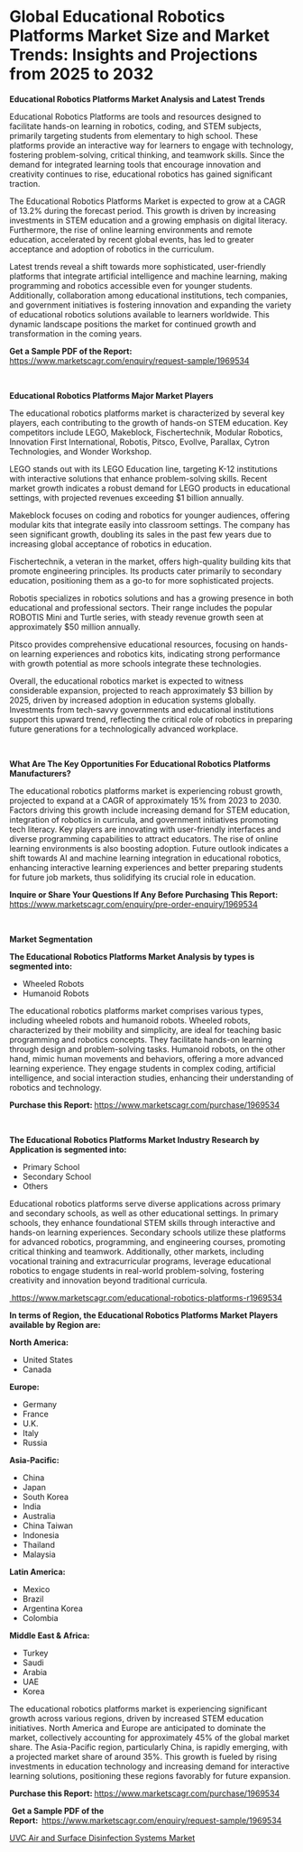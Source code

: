<p><h1>Global Educational Robotics Platforms Market Size and Market Trends: Insights and Projections from 2025 to 2032</h1></p><p><strong>Educational Robotics Platforms Market Analysis and Latest Trends</strong></p>
<p><p>Educational Robotics Platforms are tools and resources designed to facilitate hands-on learning in robotics, coding, and STEM subjects, primarily targeting students from elementary to high school. These platforms provide an interactive way for learners to engage with technology, fostering problem-solving, critical thinking, and teamwork skills. Since the demand for integrated learning tools that encourage innovation and creativity continues to rise, educational robotics has gained significant traction.</p><p>The Educational Robotics Platforms Market is expected to grow at a CAGR of 13.2% during the forecast period. This growth is driven by increasing investments in STEM education and a growing emphasis on digital literacy. Furthermore, the rise of online learning environments and remote education, accelerated by recent global events, has led to greater acceptance and adoption of robotics in the curriculum. </p><p>Latest trends reveal a shift towards more sophisticated, user-friendly platforms that integrate artificial intelligence and machine learning, making programming and robotics accessible even for younger students. Additionally, collaboration among educational institutions, tech companies, and government initiatives is fostering innovation and expanding the variety of educational robotics solutions available to learners worldwide. This dynamic landscape positions the market for continued growth and transformation in the coming years.</p></p>
<p><strong>Get a Sample PDF of the Report:&nbsp;</strong> <a href="https://www.marketscagr.com/enquiry/request-sample/1969534?utm_campaign=2306&utm_medium=2&utm_source=Github&utm_content=ia&utm_term=10022025&utm_id=educational-robotics-platforms">https://www.marketscagr.com/enquiry/request-sample/1969534</a></p>
<p>&nbsp;</p>
<p><strong>Educational Robotics Platforms Major Market Players</strong></p>
<p><p>The educational robotics platforms market is characterized by several key players, each contributing to the growth of hands-on STEM education. Key competitors include LEGO, Makeblock, Fischertechnik, Modular Robotics, Innovation First International, Robotis, Pitsco, Evollve, Parallax, Cytron Technologies, and Wonder Workshop.</p><p>LEGO stands out with its LEGO Education line, targeting K-12 institutions with interactive solutions that enhance problem-solving skills. Recent market growth indicates a robust demand for LEGO products in educational settings, with projected revenues exceeding $1 billion annually.</p><p>Makeblock focuses on coding and robotics for younger audiences, offering modular kits that integrate easily into classroom settings. The company has seen significant growth, doubling its sales in the past few years due to increasing global acceptance of robotics in education. </p><p>Fischertechnik, a veteran in the market, offers high-quality building kits that promote engineering principles. Its products cater primarily to secondary education, positioning them as a go-to for more sophisticated projects. </p><p>Robotis specializes in robotics solutions and has a growing presence in both educational and professional sectors. Their range includes the popular ROBOTIS Mini and Turtle series, with steady revenue growth seen at approximately $50 million annually.</p><p>Pitsco provides comprehensive educational resources, focusing on hands-on learning experiences and robotics kits, indicating strong performance with growth potential as more schools integrate these technologies.</p><p>Overall, the educational robotics market is expected to witness considerable expansion, projected to reach approximately $3 billion by 2025, driven by increased adoption in education systems globally. Investments from tech-savvy governments and educational institutions support this upward trend, reflecting the critical role of robotics in preparing future generations for a technologically advanced workplace.</p></p>
<p>&nbsp;</p>
<p><strong>What Are The Key Opportunities For Educational Robotics Platforms Manufacturers?</strong></p>
<p><p>The educational robotics platforms market is experiencing robust growth, projected to expand at a CAGR of approximately 15% from 2023 to 2030. Factors driving this growth include increasing demand for STEM education, integration of robotics in curricula, and government initiatives promoting tech literacy. Key players are innovating with user-friendly interfaces and diverse programming capabilities to attract educators. The rise of online learning environments is also boosting adoption. Future outlook indicates a shift towards AI and machine learning integration in educational robotics, enhancing interactive learning experiences and better preparing students for future job markets, thus solidifying its crucial role in education.</p></p>
<p><strong>Inquire or Share Your Questions If Any Before Purchasing This Report:</strong> <a href="https://www.marketscagr.com/enquiry/pre-order-enquiry/1969534?utm_campaign=2306&utm_medium=2&utm_source=Github&utm_content=ia&utm_term=10022025&utm_id=educational-robotics-platforms">https://www.marketscagr.com/enquiry/pre-order-enquiry/1969534</a></p>
<p>&nbsp;</p>
<p><strong>Market Segmentation</strong></p>
<p><strong>The Educational Robotics Platforms Market Analysis by types is segmented into:</strong></p>
<p><ul><li>Wheeled Robots</li><li>Humanoid Robots</li></ul></p>
<p><p>The educational robotics platforms market comprises various types, including wheeled robots and humanoid robots. Wheeled robots, characterized by their mobility and simplicity, are ideal for teaching basic programming and robotics concepts. They facilitate hands-on learning through design and problem-solving tasks. Humanoid robots, on the other hand, mimic human movements and behaviors, offering a more advanced learning experience. They engage students in complex coding, artificial intelligence, and social interaction studies, enhancing their understanding of robotics and technology.</p></p>
<p><strong>Purchase this Report:&nbsp;</strong><a href="https://www.marketscagr.com/purchase/1969534?utm_campaign=2306&utm_medium=2&utm_source=Github&utm_content=ia&utm_term=10022025&utm_id=educational-robotics-platforms">https://www.marketscagr.com/purchase/1969534</a></p>
<p>&nbsp;</p>
<p><strong>The Educational Robotics Platforms Market Industry Research by Application is segmented into:</strong></p>
<p><ul><li>Primary School</li><li>Secondary School</li><li>Others</li></ul></p>
<p><p>Educational robotics platforms serve diverse applications across primary and secondary schools, as well as other educational settings. In primary schools, they enhance foundational STEM skills through interactive and hands-on learning experiences. Secondary schools utilize these platforms for advanced robotics, programming, and engineering courses, promoting critical thinking and teamwork. Additionally, other markets, including vocational training and extracurricular programs, leverage educational robotics to engage students in real-world problem-solving, fostering creativity and innovation beyond traditional curricula.</p></p>
<p><a href="https://www.marketscagr.com/educational-robotics-platforms-r1969534?utm_campaign=2306&utm_medium=2&utm_source=Github&utm_content=ia&utm_term=10022025&utm_id=educational-robotics-platforms">&nbsp;https://www.marketscagr.com/educational-robotics-platforms-r1969534</a></p>
<p><strong>In terms of Region, the Educational Robotics Platforms Market Players available by Region are:</strong></p>
<p>
    <p> <strong> North America: </strong>
        <ul>
            <li>United States</li>
            <li>Canada</li>
        </ul>
        </p> 
    <p> <strong> Europe: </strong>
        <ul>
            <li>Germany</li>
            <li>France</li>
            <li>U.K.</li>
            <li>Italy</li>
            <li>Russia</li>
        </ul>
        </p> 
    <p> <strong> Asia-Pacific: </strong>
        <ul>
            <li>China</li>
            <li>Japan</li>
            <li>South Korea</li>
            <li>India</li>
            <li>Australia</li>
            <li>China Taiwan</li>
            <li>Indonesia</li>
            <li>Thailand</li>
            <li>Malaysia</li>
        </ul>
        </p> 
    <p> <strong> Latin America: </strong>
        <ul>
            <li>Mexico</li>
            <li>Brazil</li>
            <li>Argentina Korea</li>
            <li>Colombia</li>
        </ul>
        </p> 
    <p> <strong> Middle East & Africa: </strong>
        <ul>
            <li>Turkey</li>
            <li>Saudi</li>
            <li>Arabia</li>
            <li>UAE</li>
            <li>Korea</li>
        </ul>
    </p>
    </p>
<p><p>The educational robotics platforms market is experiencing significant growth across various regions, driven by increased STEM education initiatives. North America and Europe are anticipated to dominate the market, collectively accounting for approximately 45% of the global market share. The Asia-Pacific region, particularly China, is rapidly emerging, with a projected market share of around 35%. This growth is fueled by rising investments in education technology and increasing demand for interactive learning solutions, positioning these regions favorably for future expansion.</p></p>
<p><strong>Purchase this Report: </strong><a href="https://www.marketscagr.com/purchase/1969534?utm_campaign=2306&utm_medium=2&utm_source=Github&utm_content=ia&utm_term=10022025&utm_id=educational-robotics-platforms">https://www.marketscagr.com/purchase/1969534</a></p>
<p>&nbsp;<strong>Get a Sample PDF of the Report:&nbsp;&nbsp;</strong><a href="https://www.marketscagr.com/enquiry/request-sample/1969534?utm_campaign=2306&utm_medium=2&utm_source=Github&utm_content=ia&utm_term=10022025&utm_id=educational-robotics-platforms">https://www.marketscagr.com/enquiry/request-sample/1969534</a></p>
<p><strong></strong></p>
<p><p><a href="https://github.com/bornergabrielle89/Market-Research-Report-List-1/blob/main/uvc-air-and-surface-disinfection-systems-market.md?utm_campaign=2306&utm_medium=2&utm_source=Github&utm_content=ia&utm_term=10022025&utm_id=educational-robotics-platforms">UVC Air and Surface Disinfection Systems Market</a></p></p>